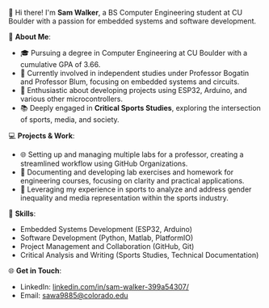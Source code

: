 👋 Hi there! I'm **Sam Walker**, a BS Computer Engineering student at CU Boulder with a passion for embedded systems and software development.

🌟 **About Me**:
- 🎓 Pursuing a degree in Computer Engineering at CU Boulder with a cumulative GPA of 3.66.
- 🔬 Currently involved in independent studies under Professor Bogatin and Professor Blum, focusing on embedded systems and circuits.
- 🤖 Enthusiastic about developing projects using ESP32, Arduino, and various other microcontrollers.
- 📚 Deeply engaged in **Critical Sports Studies**, exploring the intersection of sports, media, and society.

💻 **Projects & Work**:
- 🌐 Setting up and managing multiple labs for a professor, creating a streamlined workflow using GitHub Organizations.
- 🧪 Documenting and developing lab exercises and homework for engineering courses, focusing on clarity and practical applications.
- 🏅 Leveraging my experience in sports to analyze and address gender inequality and media representation within the sports industry.

🔧 **Skills**:
- Embedded Systems Development (ESP32, Arduino)
- Software Development (Python, Matlab, PlatformIO)
- Project Management and Collaboration (GitHub, Git)
- Critical Analysis and Writing (Sports Studies, Technical Documentation)

🌐 **Get in Touch**:
- LinkedIn: [linkedin.com/in/sam-walker-399a54307/](https://www.linkedin.com/in/sam-walker-399a54307/)
- Email: [sawa9885@colorado.edu](mailto:sawa9885@colorado.edu)
